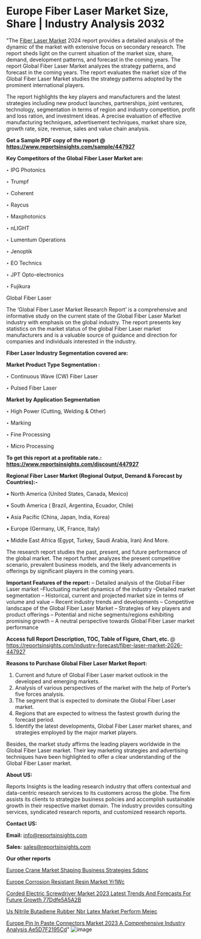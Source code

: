 # Europe Fiber Laser Market Size, Share | Industry Analysis 2032

"The <a href=https://www.reportsinsights.com/sample/447927>Fiber Laser Market</a> 2024 report provides a detailed analysis of the dynamic of the market with extensive focus on secondary research. The report sheds light on the current situation of the market size, share, demand, development patterns, and forecast in the coming years. The report Global Fiber Laser Market analyzes the strategy patterns, and forecast in the coming years. The report evaluates the market size of the Global Fiber Laser Market studies the strategy patterns adopted by the prominent international players.

The report highlights the key players and manufacturers and the latest strategies including new product launches, partnerships, joint ventures, technology, segmentation in terms of region and industry competition, profit and loss ration, and investment ideas. A precise evaluation of effective manufacturing techniques, advertisement techniques, market share size, growth rate, size, revenue, sales and value chain analysis.

<strong>Get a Sample PDF copy of the report @ <a href=https://www.reportsinsights.com/sample/447927 style=color:#0000ff;>https://www.reportsinsights.com/sample/447927</a></strong>

<strong>Key Competitors of the Global Fiber Laser Market are:</strong>

‣ IPG Photonics

‣ Trumpf

‣ Coherent

‣ Raycus

‣ Maxphotonics

‣ nLIGHT

‣ Lumentum Operations

‣ Jenoptik

‣ EO Technics

‣ JPT Opto-electronics

‣ Fujikura

Global Fiber Laser

The ‘Global Fiber Laser Market Research Report’ is a comprehensive and informative study on the current state of the Global Fiber Laser Market industry with emphasis on the global industry. The report presents key statistics on the market status of the global Fiber Laser market manufacturers and is a valuable source of guidance and direction for companies and individuals interested in the industry.

<strong>Fiber Laser Industry Segmentation covered are:</strong>

<strong>Market Product Type Segmentation :</strong>

‣ Continuous Wave (CW) Fiber Laser

‣ Pulsed Fiber Laser

<strong>Market by Application Segmentation</strong>

‣ High Power (Cutting, Welding & Other)

‣ Marking

‣ Fine Processing

‣ Micro Processing

<strong>To get this report at a profitable rate.: <a href=https://www.reportsinsights.com/discount/447927 style=color:#0000ff;>https://www.reportsinsights.com/discount/447927</a></strong>

<strong>Regional Fiber Laser Market (Regional Output, Demand &amp; Forecast by Countries):-</strong>

• North America (United States, Canada, Mexico)

• South America ( Brazil, Argentina, Ecuador, Chile)

• Asia Pacific (China, Japan, India, Korea)

• Europe (Germany, UK, France, Italy)

• Middle East Africa (Egypt, Turkey, Saudi Arabia, Iran) And More.

The research report studies the past, present, and future performance of the global market. The report further analyzes the present competitive scenario, prevalent business models, and the likely advancements in offerings by significant players in the coming years.

<strong>Important Features of the report:</strong>
– Detailed analysis of the Global Fiber Laser market
–Fluctuating market dynamics of the industry
–Detailed market segmentation
– Historical, current and projected market size in terms of volume and value
– Recent industry trends and developments
– Competitive landscape of the Global Fiber Laser Market
– Strategies of key players and product offerings
– Potential and niche segments/regions exhibiting promising growth
– A neutral perspective towards Global Fiber Laser market performance

<strong>Access full Report Description, TOC, Table of Figure, Chart, etc. </strong>@   <a href=https://reportsinsights.com/industry-forecast/fiber-laser-market-2026-447927 style=color:#0000ff;>https://reportsinsights.com/industry-forecast/fiber-laser-market-2026-447927</a>

<strong>Reasons to Purchase Global Fiber Laser Market Report:</strong>
1. Current and future of Global Fiber Laser market outlook in the developed and emerging markets.
2. Analysis of various perspectives of the market with the help of Porter’s five forces analysis.
3. The segment that is expected to dominate the Global Fiber Laser market.
4. Regions that are expected to witness the fastest growth during the forecast period.
5. Identify the latest developments, Global Fiber Laser market shares, and strategies employed by the major market players.

Besides, the market study affirms the leading players worldwide in the Global Fiber Laser market. Their key marketing strategies and advertising techniques have been highlighted to offer a clear understanding of the Global Fiber Laser market.

<strong><strong>About US</strong>:</strong>

Reports Insights is the leading research industry that offers contextual and data-centric research services to its customers across the globe. The firm assists its clients to strategize business policies and accomplish sustainable growth in their respective market domain. The industry provides consulting services, syndicated research reports, and customized research reports.

<strong>Contact US:</strong>

<p class=><b>Email:</b> <a href=mailto:info@reportsinsights.com>info@reportsinsights.com</a></p>
<p class=><b>Sales:</b> <a href=mailto:sales@reportsinsights.com>sales@reportsinsights.com</a></p>

<strong>Our other reports</strong>

<a href=https://www.linkedin.com/pulse/europe-crane-market-shaping-business-strategies-sdpnc/>Europe Crane Market Shaping Business Strategies Sdpnc</a>

<a href=https://www.linkedin.com/pulse/europe-corrosion-resistant-resin-market-yr1wc/>Europe Corrosion Resistant Resin Market Yr1Wc</a>

<a href=https://medium.com/@ranediksha451/corded-electric-screwdriver-market-2023-latest-trends-and-forecasts-for-future-growth-77ddfe5a5a2b>Corded Electric Screwdriver Market 2023 Latest Trends And Forecasts For Future Growth 77Ddfe5A5A2B</a>

<a href=https://www.linkedin.com/pulse/us-nitrile-butadiene-rubber-nbr-latex-market-perform-meiec/>Us Nitrile Butadiene Rubber Nbr Latex Market Perform Meiec</a>

<a href=https://medium.com/@akitotamura255/europe-pin-in-paste-connectors-market-2023-a-comprehensive-industry-analysis-ae5d7f2195cd>Europe Pin In Paste Connectors Market 2023 A Comprehensive Industry Analysis Ae5D7F2195Cd</a>"
![image](https://github.com/aakesh123242/RIMarket/assets/158431203/9935a7c6-444a-4c7b-aaf4-30664d87032b)
